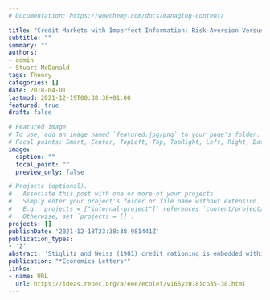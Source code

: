 ```yaml
---
# Documentation: https://wowchemy.com/docs/managing-content/

title: "Credit Markets with Imperfect Information: Risk-Aversion Versus Pessimism"
subtitle: ""
summary: ""
authors:
- admin
- Stuart McDonald
tags: Theory
categories: []
date: 2018-04-01
lastmod: 2021-12-19T00:38:30+01:00
featured: true
draft: false

# Featured image
# To use, add an image named `featured.jpg/png` to your page's folder.
# Focal points: Smart, Center, TopLeft, Top, TopRight, Left, Right, BottomLeft, Bottom, BottomRight.
image:
  caption: ""
  focal_point: ""
  preview_only: false

# Projects (optional).
#   Associate this post with one or more of your projects.
#   Simply enter your project's folder or file name without extension.
#   E.g. `projects = ["internal-project"]` references `content/project/deep-learning/index.md`.
#   Otherwise, set `projects = []`.
projects: []
publishDate: '2021-12-18T23:38:38.981441Z'
publication_types:
- '2'
abstract: 'Stiglitz and Weiss (1981) credit rationing is embedded within rank dependent expected utility theory. Our results show that sufficient pessimism or sufficient risk-aversion by borrowers may eliminate adverse selection. Moreover, lender optimism may eliminate credit rationing even when adverse selection exists.'
publication: "*Economics Letters*"
links:
- name: URL
  url: https://ideas.repec.org/a/eee/ecolet/v165y2018icp35-38.html
---
```

